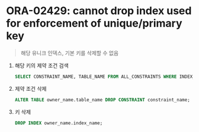 ORA-02429: cannot drop index used for enforcement of unique/primary key
===
>해당 유니크 인덱스, 기본 키를 삭제할 수 없음

1. 해당 키의 제약 조건 검색
    ```sql
    SELECT CONSTRAINT_NAME, TABLE_NAME FROM ALL_CONSTRAINTS WHERE INDEX_OWNER = 'owner_name' AND INDEX_NAME = 'index_name';
    ```

1. 제약 조건 삭제
    ```sql
    ALTER TABLE owner_name.table_name DROP CONSTRAINT constraint_name;
    ```

1. 키 삭제
    ```sql
    DROP INDEX owner_name.index_name;
    ```
